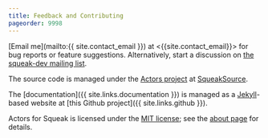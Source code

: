 ```yaml
---
title: Feedback and Contributing
pageorder: 9998
---
```


[Email me](mailto:{{ site.contact_email }}) at
<{{site.contact_email}}> for bug reports or feature suggestions.
Alternatively, start a discussion on
[the squeak-dev mailing list](http://lists.squeakfoundation.org/cgi-bin/mailman/listinfo/squeak-dev).

The source code is managed under the
[Actors project]({{site.links.squeaksource}}) at
[SqueakSource]({{site.links.squeaksource}}).

The [documentation]({{ site.links.documentation }}) is managed as a
[Jekyll](https://jekyllrb.com/)-based website at
[this Github project]({{ site.links.github }}).

Actors for Squeak is licensed under the
[MIT license](http://opensource.org/licenses/MIT); see the
[about page](about.html) for details.
